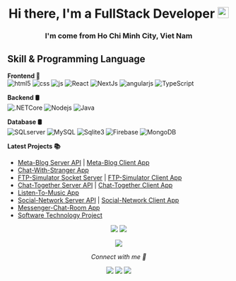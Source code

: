 <h1 align="center">Hi there, I'm a FullStack Developer <a href="https://www.gautamkrishnar.com/"><img src="https://media.giphy.com/media/hvRJCLFzcasrR4ia7z/giphy.gif" width="25px"></a></h1>
<h3 align="center">I'm come from <b>Ho Chi Minh City, Viet Nam</b></h3>

<h2>Skill & Programming Language</h2>

**Frontend 📱**</br>
  <img alt="html5" src="https://img.shields.io/badge/-HTML5-E34F26?style=flat-square&logo=html5&logoColor=white" />
  <img alt="css" src="https://img.shields.io/badge/-CSS-blueviolet" />
  <img alt="js" src="https://img.shields.io/badge/Javascript-yellow.svg?&style=flat-square&logo=javascript&logoColor=white" />
  <img alt="React" src="https://img.shields.io/badge/-React-45b8d8?style=flat-square&logo=react&logoColor=white" />
  <img alt="NextJs" src="https://img.shields.io/badge/NextJS-black.svg?&style=flat-square&logo=next.js&logoColor=white" />
  <img alt="angularjs" src="https://img.shields.io/badge/-Angular-DD0031?style=flat-square&logo=angular&logoColor=white" />
  <img alt="TypeScript" src="https://img.shields.io/badge/-TypeScript-007ACC?style=flat-square&logo=typescript&logoColor=white" />

**Backend 🛢**</br>
  <img alt=".NETCore" src="https://img.shields.io/badge/-.NET%20Core-blue" />
  <img alt="Nodejs" src="https://img.shields.io/badge/-Nodejs-43853d?style=flat-square&logo=Node.js&logoColor=white" />
  <img alt="Java" src="https://img.shields.io/badge/Java-007ACC.svg?&style=flat-square&logo=java&logoColor=white" />

**Database 🛢**</br>
  <img alt="SQLserver" src="https://img.shields.io/badge/-SQL%20Server-yellow" />
  <img alt="MySQL" src="https://img.shields.io/badge/-MySQL-yellowgreen" />
  <img alt="Sqlite3" src="https://img.shields.io/badge/-Sqlite3-red" />
  <img alt="Firebase" src="https://img.shields.io/badge/-Firebase-brightgreen" />
  <img alt="MongoDB" src="https://img.shields.io/badge/-MongoDB-13aa52?style=flat-square&logo=mongodb&logoColor=white" />

<!-- <h4>
> Other Languages ​​used: 
  <img alt="knex" src="https://img.shields.io/badge/-Knex-orange" />
</h4> 

 <h4>
> State Management: 
  <img alt="React Hook" src="https://img.shields.io/badge/-Hook-blue" />
  <img alt="redux" src="https://img.shields.io/badge/-Redux-764ABC?style=flat-square&logo=redux&logoColor=white" />
  <img alt="Mobx" src="https://img.shields.io/badge/-Mobx-red" />
</h4>

 <h4> > CI-CD:
  <img alt="Heroku" src="https://img.shields.io/badge/-Heroku-430098?style=flat-square&logo=heroku&logoColor=white" />
  <img alt="Vercel" src="https://img.shields.io/badge/-Vercel-brightgreen" />
  <img alt="Firebase" src="https://img.shields.io/badge/-Firebase-brightgreen" />
  <img alt="Github" src="https://img.shields.io/badge/-Github-black" />
  <img alt="Atlas" src="https://img.shields.io/badge/-Atlas-green" />
  <img alt="Netlify" src="https://img.shields.io/badge/-Netlify-blue" />
  <img alt="Bitbutket" src="https://img.shields.io/badge/-Bitbutket-blueviolet" />
</h4> -->

<div>
<!-- <img src="https://github-readme-stats.vercel.app/api?username=huynhquangvinh01121999&show_icons=true&theme=tokyonight&count_private=true"/>
<img height="195px" src="https://github-readme-stats.vercel.app/api/top-langs/?username=huynhquangvinh01121999&layout=compact&theme=tokyonight"/> -->
<!--   <p align="center">
    <img src="https://github-readme-stats.vercel.app/api/top-langs/?username=huynhquangvinh01121999&layout=compact&theme=react"/>
   </p> -->
</div>

**Latest Projects 📚**
- [Meta-Blog Server API](https://github.com/huynhquangvinh01121999/Meta-Blog-Server) | [Meta-Blog Client App](https://github.com/huynhquangvinh01121999/Meta-Blog-Client)
 - [Chat-With-Stranger App](https://github.com/huynhquangvinh01121999/Chat-With-Stranger)
 - [FTP-Simulator Socket Server](https://github.com/huynhquangvinh01121999/FTPSimulator_Server) | [FTP-Simulator Client App](https://github.com/huynhquangvinh01121999/FTPSimulator_Client)
 - [Chat-Together Server API](https://github.com/huynhquangvinh01121999/Server_ChatTogether) | [Chat-Together Client App](https://github.com/huynhquangvinh01121999/Client_ChatTogether)
 - [Listen-To-Music App](https://github.com/huynhquangvinh01121999/Music-Power-App)
 - [Social-Network Server API](https://github.com/huynhquangvinh01121999/Server_LifeFace-Social) | [Social-Network Client App](https://github.com/huynhquangvinh01121999/Client_LifeFace-Social)
 - [Messenger-Chat-Room App](https://github.com/huynhquangvinh01121999/Messenger-Chat-Room)
 - [Software Technology Project](https://github.com/huynhquangvinh01121999/ST-Subject)

<p align="center">
  <img src="https://github-readme-stats.vercel.app/api?username=huynhquangvinh01121999&show_icons=true&icon_color=ffb300&theme=react" />
  <img src="https://github-readme-streak-stats.herokuapp.com/?user=huynhquangvinh01121999&icon_color=ffb300&theme=react" />
</p>
<p align="center">
  <img align="center" src="https://github-readme-stats.vercel.app/api/top-langs?username=huynhquangvinh01121999&title_color=1e88e5&theme=react" />
</p>

<p align="center"><i >Connect with me 🚀</i></p>
<p align="center">
  <a href="https://www.youtube.com/channel/UCtPMSuy0lIQ-UwKt1y-_Odg" target="_blank"><img src="https://img.shields.io/youtube/channel/views/UCtPMSuy0lIQ-UwKt1y-_Odg?color=FF514E&label=Youtube&logo=youtube&logoColor=FF514E&style=flat-square"></a>
  <a href="https://www.facebook.com/profile.php?id=100005918238295" target="_blank"><img src="https://img.shields.io/badge/Facebook-%231877F2.svg?&style=flat-square&logo=facebook&logoColor=white"></a>
  <a href="https://google.com/+huynhquangvinh01121999" target="_blank"><img src="https://img.shields.io/badge/Email-red.svg?&style=flat-square&logo=gmail&logoColor=white"></a>
</p>
